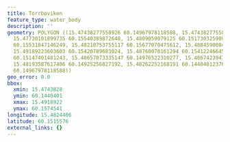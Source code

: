 ```yaml
---
title: Torrboviken
feature_type: water_body
description: ''
geometry: POLYGON ((15.47438277558926 60.14967978118588, 15.47438277558926 60.15360987956519,
  15.47730101899735 60.15540389872648, 15.4809059079125 60.15173032590918, 15.48313750581265
  60.15531847146249, 15.48210753755117 60.15677070475612, 15.4884590084981 60.15745408645915,
  15.49189223603603 60.15420789683024, 15.48760070161294 60.15412246645865, 15.48983229951309
  60.15147401481243, 15.48657073335147 60.14976522310277, 15.48674239472868 60.14566376064597,
  15.48193587617486 60.14925256827192, 15.48262252168191 60.14404012376099, 15.47438277558926
  60.14967978118588))
geo_error: 0.0
bbox:
  xmin: 15.4743828
  ymin: 60.1440401
  xmax: 15.4918922
  ymax: 60.1574541
longitude: 15.4824406
latitude: 60.1515576
external_links: {}
---
```

